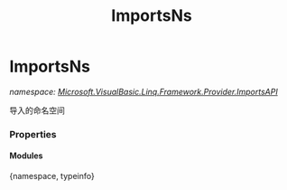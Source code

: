 ﻿---
title: ImportsNs
---

# ImportsNs
_namespace: [Microsoft.VisualBasic.Linq.Framework.Provider.ImportsAPI](N-Microsoft.VisualBasic.Linq.Framework.Provider.ImportsAPI.html)_

导入的命名空间



### Properties

#### Modules
{namespace, typeinfo}

